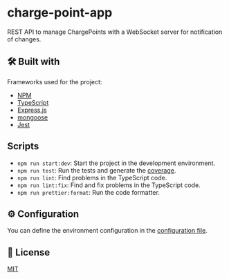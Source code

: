 # charge-point-app

REST API to manage ChargePoints with a WebSocket server for notification of changes.

## 🛠 Built with

Frameworks used for the project:
- [NPM](https://www.npmjs.com/package/npm)
- [TypeScript](https://www.typescriptlang.org/index.html)
- [Express.js](https://expressjs.com/es/)
- [mongoose](https://mongoosejs.com/)
- [Jest](https://jestjs.io/)


## Scripts

- `npm run start:dev`: Start the project in the development environment.
- `npm run test`: Run the tests and generate the [coverage](coverage).
- `npm run lint`: Find problems in the TypeScript code.
- `npm run lint:fix`: Find and fix problems in the TypeScript code.
- `npm run prettier:format`: Run the code formatter.

## ⚙️ Configuration

You can define the environment configuration in the [configuration file](config/dev.env).

## 📄 License

[MIT](https://choosealicense.com/licenses/mit/)